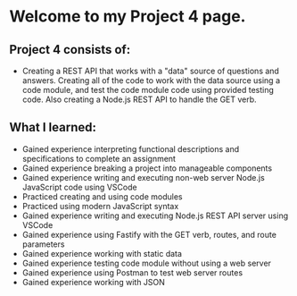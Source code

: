 # Welcome to my Project 4 page.

## Project 4 consists of:
- Creating a REST API that works with a "data" source of questions and answers. Creating all of the code to work with the data source using a code module, and test the code module code using provided testing code. Also creating a Node.js REST API to handle the GET verb.

## What I learned:
- Gained experience interpreting functional descriptions and specifications to complete an assignment
- Gained experience breaking a project into manageable components
- Gained experience writing and executing non-web server Node.js JavaScript code using VSCode
- Practiced creating and using code modules
- Practiced using modern JavaScript syntax
- Gained experience writing and executing Node.js REST API server using VSCode
- Gained experience using Fastify with the GET verb, routes, and route parameters
- Gained experience working with static data
- Gained experience testing code module without using a web server
- Gained experience using Postman to test web server routes
- Gained experience working with JSON
